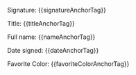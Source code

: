 Signature: {{signatureAnchorTag}}

Title: {{titleAnchorTag}}

Full name: {{nameAnchorTag}}

Date signed: {{dateAnchorTag}}

Favorite Color: {{favoriteColorAnchorTag}}

